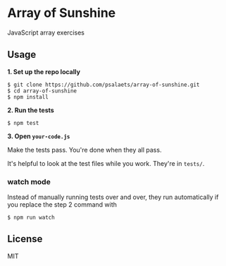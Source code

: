 # Array of Sunshine

JavaScript array exercises

## Usage

**1. Set up the repo locally**

```
$ git clone https://github.com/psalaets/array-of-sunshine.git
$ cd array-of-sunshine
$ npm install
```

**2. Run the tests**

```
$ npm test
```

**3. Open `your-code.js`**

Make the tests pass. You're done when they all pass.

It's helpful to look at the test files while you work. They're in `tests/`.

### watch mode

Instead of manually running tests over and over, they run automatically if you
replace the step 2 command with

```
$ npm run watch
```

## License

MIT
